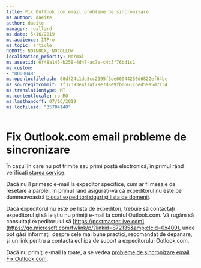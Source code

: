 ```yaml
---
title: Fix Outlook.com email probleme de sincronizare
ms.author: daeite
author: daeite
manager: joallard
ms.date: 5/16/2019
ms.audience: ITPro
ms.topic: article
ROBOTS: NOINDEX, NOFOLLOW
localization_priority: Normal
ms.assetid: 6f48a145-b258-4d47-ac7e-c4c3f76bd1c1
ms.custom:
- "8000048"
ms.openlocfilehash: 68df24c1de3cc2395f3de60944250d6822ef64bc
ms.sourcegitcommit: 1f37393e4f7af79e7d8e9fb0661cbed59a5d7134
ms.translationtype: MT
ms.contentlocale: ro-RO
ms.lasthandoff: 07/16/2019
ms.locfileid: "35704140"
---
```

# <a name="fix-outlookcom-email-sync-issues"></a>Fix Outlook.com email probleme de sincronizare

În cazul în care nu pot trimite sau primi poştă electronică, în primul rând verificaţi [starea service](https://go.microsoft.com/fwlink/p/?linkid=837482&amp;clcid=0x409).
  
Dacă nu îl primesc e-mail la expeditor specifice, cum ar fi mesaje de resetare a parolei, în primul rând asiguraţi-vă că expeditorul nu este pe dumneavoastră [blocat expeditori siguri şi lista de domenii](https://outlook.live.com/mail/options/mail/junkEmail/blockedSendersAndDomains).
  
Dacă expeditorul nu este pe lista de expeditori, trebuie să contactați expeditorul şi să le ştiu nu primiţi e-mail la contul Outlook.com. Vă rugăm să consultaţi expeditorului să [https://postmaster.live.com](https://go.microsoft.com/fwlink/p/?linkid=872135&amp;clcid=0x409), unde pot găsi informaţii despre cele mai bune practici, recomandat de depanare, şi un link pentru a contacta echipa de suport a expeditorului Outlook.com.
  
Dacă nu primiţi e-mail la toate, a se vedea [probleme de sincronizare email Fix Outlook.com](https://support.office.com/article/d39e3341-8d79-4bf1-b3c7-ded602233642?wt.mc_id=Office_Outlook_com_Alchemy).